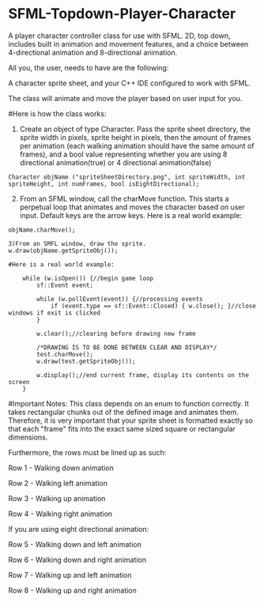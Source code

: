 # SFML-Topdown-Player-Character
A player character controller class for use with SFML. 2D, top down, includes built in animation and movement features, and a choice between 4-directional animation and 8-directional animation.

All you, the user, needs to have are the following:

A character sprite sheet, and your C++ IDE configured to work with SFML.

The class will animate and move the player based on user input for you.

#Here is how the class works:

1) Create an object of type Character. Pass the sprite sheet directory, the sprite width in pixels, sprite height in pixels, then the amount of frames per animation (each walking animation should have the same amount of frames), and a bool value representing whether you are using 8 directional animation(true) or 4 directional animation(false)
```
Character objName ("spriteSheetDirectory.png", int spriteWidth, int spriteHeight, int numFrames, bool isEightDirectional);
```
2) From an SFML window, call the charMove function. This starts a perpetual loop that animates and moves the character based on user input. Default keys are the arrow keys. Here is a real world example:
```
objName.charMove();

3)From an SMFL window, draw the sprite.
w.draw(objName.getSpriteObj());

#Here is a real world example:

	while (w.isOpen()) {//begin game loop
		sf::Event event;

		while (w.pollEvent(event)) {//processing events
			if (event.type == sf::Event::Closed) { w.close(); }//close windows if exit is clicked
		}

		w.clear();//clearing before drawing new frame

		/*DRAWING IS TO BE DONE BETWEEN CLEAR AND DISPLAY*/
		test.charMove();
		w.draw(test.getSpriteObj());

		w.display();//end current frame, display its contents on the screen
	}
```

#Important Notes:
This class depends on an enum to function correctly. It takes rectangular chunks out of the defined image and animates them. Therefore, it is very important that your sprite sheet is formatted exactly so that each "frame" fits into the exact same sized square or rectangular dimensions.

Furthermore, the rows must be lined up as such:

Row 1 - Walking down animation

Row 2 - Walking left animation

Row 3 - Walking up animation

Row 4 - Walking right animation

If you are using eight directional animation:

Row 5 - Walking down and left animation

Row 6 - Walking down and right animation

Row 7 - Walking up and left animation

Row 8 - Walking up and right animation
